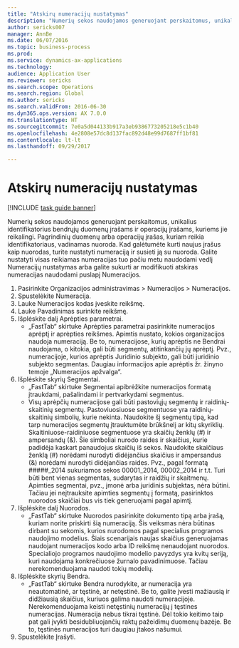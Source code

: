 ```yaml
--- 
title: "Atskirų numeracijų nustatymas"
description: "Numerių sekos naudojamos generuojant perskaitomus, unikalius identifikatorius bendrųjų duomenų įrašams ir operacijų įrašams, kuriems jie reikalingi."
author: sericks007
manager: AnnBe
ms.date: 06/07/2016
ms.topic: business-process
ms.prod: 
ms.service: dynamics-ax-applications
ms.technology: 
audience: Application User
ms.reviewer: sericks
ms.search.scope: Operations
ms.search.region: Global
ms.author: sericks
ms.search.validFrom: 2016-06-30
ms.dyn365.ops.version: AX 7.0.0
ms.translationtype: HT
ms.sourcegitcommit: 7e0a5d044133b917a3eb9386773205218e5c1b40
ms.openlocfilehash: 4e2808e57dc8d137fac892d48e99d7687ff1bf81
ms.contentlocale: lt-lt
ms.lasthandoff: 09/29/2017

---
```

# <a name="set-up-number-sequences-on-an-individual-basis"></a>Atskirų numeracijų nustatymas

[!INCLUDE [task guide banner](../../includes/task-guide-banner.md)]

Numerių sekos naudojamos generuojant perskaitomus, unikalius identifikatorius bendrųjų duomenų įrašams ir operacijų įrašams, kuriems jie reikalingi. Pagrindinių duomenų arba operacijų įrašas, kuriam reikia identifikatoriaus, vadinamas nuoroda. Kad galėtumėte kurti naujus įrašus kaip nuorodas, turite nustatyti numeraciją ir susieti ją su nuoroda. Galite nustatyti visas reikiamas numeracijas tuo pačiu metu naudodami vedlį Numeracijų nustatymas arba galite sukurti ar modifikuoti atskiras numeracijas naudodami puslapį Numeracijos.

1. Pasirinkite Organizacijos administravimas > Numeracijos > Numeracijos.
2. Spustelėkite Numeracija.
3. Lauke Numeracijos kodas įveskite reikšmę.
4. Lauke Pavadinimas surinkite reikšmę.
5. Išplėskite dalį Aprėpties parametrai.
    * „FastTab“ skirtuke Aprėpties parametrai pasirinkite numeracijos aprėptį ir aprėpties reikšmes.     Apimtis nustato, kokios organizacijos naudoja numeraciją. Be to, numeracijose, kurių aprėptis ne Bendrai naudojama, o kitokia, gali būti segmentų, atitinkančių jų aprėptį. Pvz., numeracijoje, kurios aprėptis Juridinio subjekto, gali būti juridinio subjekto segmentas. Daugiau informacijos apie aprėptis žr. žinyno temoje „Numeracijos apžvalga“.  
6. Išplėskite skyrių Segmentai.
    * „FastTab“ skirtuke Segmentai apibrėžkite numeracijos formatą įtraukdami, pašalindami ir pertvarkydami segmentus.  
    * Visų aprėpčių numeracijose gali būti pastoviųjų segmentų ir raidinių-skaitinių segmentų. Pastoviuosiuose segmentuose yra raidinių-skaitinių simbolių, kurie nekinta. Naudokite šį segmentų tipą, kad tarp numeracijos segmentų įtrauktumėte brūkšnelį ar kitų skyriklių. Skaitiniuose-raidiniuose segmentuose yra skaičių ženklų (#) ir ampersandų (&). Šie simboliai nurodo raides ir skaičius, kurie padidėja kaskart panaudojus skaičių iš sekos. Naudokite skaičiaus ženklą (#) norėdami nurodyti didėjančius skaičius ir ampersandus (&) norėdami nurodyti didėjančias raides. Pvz., pagal formatą #####_2014 sukuriamos sekos 00001_2014, 00002_2014 ir t.t.     Turi būti bent vienas segmentas, sudarytas ir raidžių ir skaitmenų. Apimties segmentai, pvz., įmonė arba juridinis subjektas, nėra būtini. Tačiau jei neįtrauksite apimties segmentų į formatą, pasirinktos nuorodos skaičiai bus vis tiek generuojami pagal apimtį.  
7. Išplėskite dalį Nuorodos.
    * „FastTab“ skirtuke Nuorodos pasirinkite dokumento tipą arba įrašą, kuriam norite priskirti šią numeraciją.     Šis veiksmas nėra būtinas dirbant su sekomis, kurios nurodomos pagal specialius programos naudojimo modelius. Šiais scenarijais naujas skaičius generuojamas naudojant numeracijos kodo arba ID reikšmę nenaudojant nuorodos. Specialiojo programos naudojimo modelio pavyzdys yra kvitų seriją, kuri naudojama konkrečiuose žurnalo pavadinimuose. Tačiau nerekomenduojama naudoti tokių modelių.  
8. Išplėskite skyrių Bendra.
    * „FastTab“ skirtuke Bendra nurodykite, ar numeracija yra neautomatinė, ar tęstinė, ar netęstinė. Be to, galite įvesti mažiausią ir didžiausią skaičius, kuriuos galima naudoti numeracijoje.     Nerekomenduojama keisti netęstinių numeracijų į tęstines numeracijas. Numeracija nebus tikrai tęstinė. Dėl tokio keitimo taip pat gali įvykti besidubliuojančių raktų pažeidimų duomenų bazėje. Be to, tęstinės numeracijos turi daugiau įtakos našumui.   
9. Spustelėkite Įrašyti.


